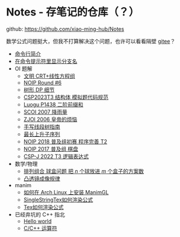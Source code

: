 # Notes - 存笔记的仓库（？）
github: <https://github.com/xiao-ming-hub/Notes>

数学公式问题挺大，但我不打算解决这个问题，也许可以看看隔壁 [gitee](https://gitee.com/a_Txy/Notes)？
- [命令行简介](commandline.md)
- [在命令提示符里显示分支名](git-ps1.md)
- OI 题解
  - [文明 CRT+线性方程组](civilization.md)
  - [NOIP Round #6](poj-1390.md)
  - [树形 DP 细节](dp-tree.md)
  - [CSP2023T3 结构体 模拟题代码规范](csp-s_2023t3.md)
  - [Luogu P1438 二阶前缀和](luogu1438.boring_sequence.md)
  - [SCOI 2007 降雨量](scoi2007-raindrops.md)
  - [ZJOI 2006 皇帝的烦恼](zjoi2006-bs-dp.md)
  - [手写线段树指南](segment-tree.md)
  - [最长上升子序列](lis-print.md)
  - [NOIP 2018 普及组初赛 程序完善 T2](noip2018j1t23.md)
  - [NOIP 2017 普及组 棋盘](noip2017/doc.md)
  - [CSP-J 2022 T3 逻辑表达式](csp-j_2022t3.md)
- 数学/物理
  - [排列组合 球盒问题 把 $n$ 个球放进 $m$ 个盒子的方案数]()
  - [凸透镜成像规律](tu-tou-jing-cheng-xiang/note.md)
- manim
  - [如何在 Arch Linux 上安装 ManimGL](manimgl-install-on-archlinux.md)
  - [SingleStringTex如何渲染公式](SingleStringTex如何渲染公式.md)
  - [Tex如何渲染公式](Tex如何渲染公式.md)
- 已经弃坑的 C++ 指北
  - [Hello world](hello-world.md)
  - [C/C++ 运算符](operator.md)
